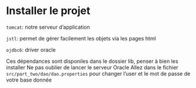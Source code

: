 # Installer le projet

`tomcat`: notre serveur d’application
 
`jstl`: permet de gérer facilement les objets via les pages html 
 
`ojdbc6`: driver oracle 
  
Ces dépendances sont disponiles dans le dossier lib, penser à bien les installer 
Ne pas oublier de lancer le serveur Oracle 
Allez dans le fichier `src/part_two/dao/dao.properties` pour changer l’user et le mot de passe de votre base donnée 
